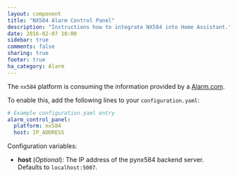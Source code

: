 ```yaml
---
layout: component
title: "NX584 Alarm Control Panel"
description: "Instructions how to integrate NX584 into Home Assistant."
date: 2016-02-07 10:00
sidebar: true
comments: false
sharing: true
footer: true
ha_category: Alarm
---
```


The `nx584` platform is consuming the information provided by a [Alarm.com](https://www.alarm.com/).

To enable this, add the following lines to your `configuration.yaml`:

```yaml
# Example configuration.yaml entry
alarm_control_panel:
  platform: nx584
  host: IP_ADDRESS
```

Configuration variables:

- **host** (*Optional*): The IP address of the pynx584 backend server. Defaults to `localhost:5007`.

